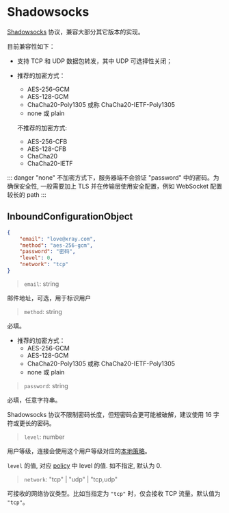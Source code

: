 # Shadowsocks

[Shadowsocks](https://zh.wikipedia.org/wiki/Shadowsocks) 协议，兼容大部分其它版本的实现。

目前兼容性如下：

* 支持 TCP 和 UDP 数据包转发，其中 UDP 可选择性关闭；
* 推荐的加密方式：
  * AES-256-GCM
  * AES-128-GCM
  * ChaCha20-Poly1305 或称 ChaCha20-IETF-Poly1305
  * none 或 plain
  
  不推荐的加密方式:
  * AES-256-CFB
  * AES-128-CFB
  * ChaCha20
  * ChaCha20-IETF

::: danger
"none" 不加密方式下，服务器端不会验证 "password" 中的密码。为确保安全性, 一般需要加上 TLS 并在传输层使用安全配置，例如 WebSocket 配置较长的 path
:::

## InboundConfigurationObject

```json
{
    "email": "love@xray.com",
    "method": "aes-256-gcm",
    "password": "密码",
    "level": 0,
    "network": "tcp"
}
```

> `email`: string

邮件地址，可选，用于标识用户

> `method`: string

必填。
* 推荐的加密方式：
  * AES-256-GCM
  * AES-128-GCM
  * ChaCha20-Poly1305 或称 ChaCha20-IETF-Poly1305
  * none 或 plain

> `password`: string

必填，任意字符串。

Shadowsocks 协议不限制密码长度，但短密码会更可能被破解，建议使用 16 字符或更长的密码。

> `level`: number

用户等级，连接会使用这个用户等级对应的[本地策略](../policy.md#levelpolicyobject)。

`level` 的值, 对应 [policy](../policy.md#levelpolicyobject) 中 level 的值. 如不指定, 默认为 0.

> `network`: "tcp" | "udp" | "tcp,udp"

可接收的网络协议类型。比如当指定为 `"tcp"` 时，仅会接收 TCP 流量。默认值为 `"tcp"`。

